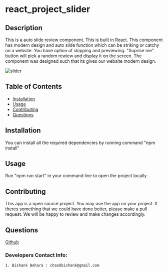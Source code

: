 # react_project_slider


## Description
This is a auto slide review component. This is built in React. This component has modern design and auto slide function which can be striking or catchy on a website. You have option of skipping and previewing. "Suprise me" button will pick a random rewiew and display it on the screen. The component was designed such that its gives our website modern design. 

![slider](../public/slider.png)

## Table of Contents
* [Installation](#installation)
* [Usage](#usage)
* [Contributing](#contributing)
* [Questions](#questions)

## Installation
You can install all the required dependencies by running command "npm install"

## Usage
Run "npm run start" in your command line to open the project locally

## Contributing
This app is a open source project. You may use the app on your project. If theres something that we could have done better, please make a pull request. We will be happy to review and make changes accordingly.

## Questions
<a href="https://github.com/bishank10/react_project_slider.git">Github</a>


### Developers Contact Info:
    1. Bishank Bohara : chandbishank@gmail.com